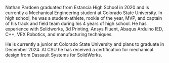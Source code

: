 Nathan Pardoen graduated from Estancia High School in 2020 and is currently a Mechanical Engineering student at Colorado State University. In high school, he was a student-athlete, rookie of the year, MVP, and captain of his track and field team during his 4 years of high school. He has experience with Solidworks, 3d Printing, Ansys Fluent, Abaqus Arduino IED, C++, VEX Robotics, and manufacturing techniques.

He is currently a junior at Colorado State University and plans to graduate in December 2024. At CSU he has received a certification for mechanical design from Dassault Systems for SolidWorks.
